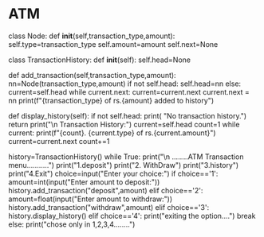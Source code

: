 # ATM
class Node: 
  def __init__(self,transaction_type,amount):
    self.type=transaction_type
    self.amount=amount
    self.next=None

class TransactionHistory:
  def __init__(self):
    self.head=None

  def add_transaction(self,transaction_type,amount):
    nn=Node(transaction_type,amount) 
    if not self.head:
      self.head=nn
    else:
      current=self.head
      while current.next:
        current=current.next
      current.next = nn 
    print(f"{transaction_type} of rs.{amount} added to history") 

  def display_history(self):
    if not self.head:
      print(
          "No transaction history.")
      return
    print("\n Transaction History:")
    current=self.head
    count=1
    while current:
      print(f"{count}. {current.type} of rs.{current.amount}") 
      current=current.next
      count+=1



history=TransactionHistory()
while True:
  print("\n ........ATM Transaction menu...........")
  print("1.deposit")
  print("2. WithDraw")
  print("3.history")
  print("4.Exit")
  choice=input("Enter your choice:")
  if choice=='1':
    amount=int(input("Enter amount to deposit:"))
    history.add_transaction("deposit",amount) 
  elif choice=='2':
    amount=float(input("Enter amount to withdraw:"))
    history.add_transaction("withdraw",amount)
  elif choice=='3':
    history.display_history()
  elif choice=='4':
    print("exiting the option....")
    break 
  else:
    print("chose only in 1,2,3,4........")
